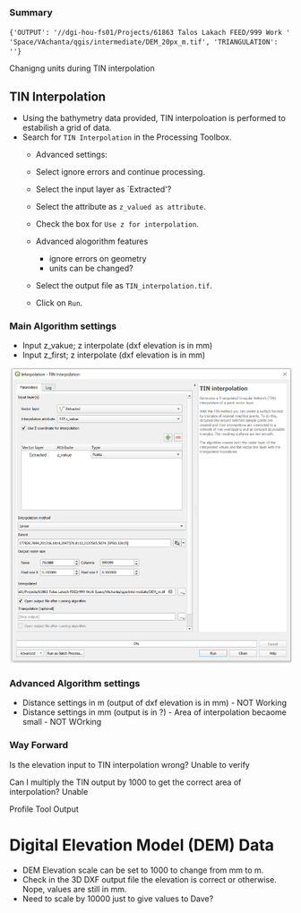 ### Summary



`{'OUTPUT': '//dgi-hou-fs01/Projects/61863 Talos Lakach FEED/999 Work '
'Space/VAchanta/qgis/intermediate/DEM_20px_m.tif',
'TRIANGULATION': ''}`

Chanigng units during TIN interpolation



## TIN Interpolation

- Using the bathymetry data provided, TIN interpoloation is performed to estabilish a grid of data.
- Search for `TIN Interpolation` in the Processing Toolbox.
  - Advanced settings:
  - Select ignore errors and continue processing.
  - Select the input layer as `Extracted'?
  - Select the attribute as `z_valued as attribute`.
  - Check the box for `Use z for interpolation`.
  - Advanced alogorithm features
    - ignore errors on geometry
    - units can be changed?
  - Select the output file as `TIN_interpolation.tif`.

  - Click on `Run`.

### Main Algorithm settings

- Input z_vakue; z interpolate (dxf elevation is in mm)
- Input z_first; z interpolate (dxf elevation is in mm)

![main algorithm settings](image.png)

### Advanced Algorithm settings

- Distance settings in m (output of dxf elevation is in mm) - NOT Working
- Distance settings in mm (output is in ?) - Area of interpolation becaome small - NOT WOrking

### Way Forward

Is the elevation input to TIN interpolation wrong? Unable to verify

Can I multiply the TIN output by 1000 to get the correct area of interpolation? Unable

Profile Tool Output

# Digital Elevation Model (DEM) Data

- DEM Elevation scale can be set to 1000 to change from mm to m.
- Check in the 3D DXF output file the elevation is correct or otherwise. Nope, values are still in mm.
- Need to scale by 10000 just to give values to Dave?
